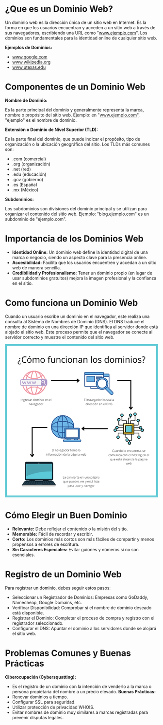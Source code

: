 # ¿Que es un Dominio Web?
Un dominio web es la dirección única de un sitio web en Internet. Es la forma en que los usuarios encuentran y acceden a un sitio web a través de sus navegadores, escribiendo una URL como "www.ejemplo.com". Los dominios son fundamentales para la identidad online de cualquier sitio web.

**Ejemplos de Dominios:**
- www.google.com
- www.wikipedia.org
- www.utexas.edu

# Componentes de un Dominio Web
**Nombre de Dominio:**

Es la parte principal del dominio y generalmente representa la marca, nombre o propósito del sitio web. Ejemplo: en "www.ejemplo.com", "ejemplo" es el nombre de dominio.

**Extensión o Dominio de Nivel Superior (TLD):**

Es la parte final del dominio, que puede indicar el propósito, tipo de organización o la ubicación geográfica del sitio. Los TLDs más comunes son:
- .com (comercial)
- .org (organización)
- .net (red)
- .edu (educación)
- .gov (gobierno)
- .es (España)
- .mx (México)

**Subdominios:**

Los subdominios son divisiones del dominio principal y se utilizan para organizar el contenido del sitio web. Ejemplo: "blog.ejemplo.com" es un subdominio de "ejemplo.com".

# Importancia de los Dominios Web
* **Identidad Online:** Un dominio web define la identidad digital de una marca o negocio, siendo un aspecto clave para la presencia online.
* **Accesibilidad:** Facilita que los usuarios encuentren y accedan a un sitio web de manera sencilla.
* **Credibilidad y Profesionalismo:** Tener un dominio propio (en lugar de usar subdominios gratuitos) mejora la imagen profesional y la confianza en el sitio.

# Como funciona un Dominio Web
Cuando un usuario escribe un dominio en el navegador, este realiza una consulta al Sistema de Nombres de Dominio (DNS). El DNS traduce el nombre de dominio en una dirección IP que identifica al servidor donde está alojado el sitio web. Este proceso permite que el navegador se conecte al servidor correcto y muestre el contenido del sitio web.

![Como funciona un dominio web](/img/como-funcionan-dominios.jpg)

# Cómo Elegir un Buen Dominio
* **Relevante:** Debe reflejar el contenido o la misión del sitio.
* **Memorable:** Fácil de recordar y escribir.
* **Corto:** Los dominios más cortos son más fáciles de compartir y menos propensos a errores de escritura.
* **Sin Caracteres Especiales:** Evitar guiones y números si no son esenciales.

# Registro de un Dominio Web

Para registrar un dominio, debes seguir estos pasos:

- Seleccionar un Registrador de Dominios: Empresas como GoDaddy, Namecheap, Google Domains, etc.
- Verificar Disponibilidad: Comprobar si el nombre de dominio deseado está disponible.
- Registrar el Dominio: Completar el proceso de compra y registro con el registrador seleccionado.
- Configurar el DNS: Apuntar el dominio a los servidores donde se alojará el sitio web.

# Problemas Comunes y Buenas Prácticas
**Ciberocupación (Cybersquatting):**
- Es el registro de un dominio con la intención de venderlo a la marca o persona propietaria del nombre a un precio elevado.
**Buenas Prácticas:**
- Renovar dominios a tiempo.
- Configurar SSL para seguridad.
- Utilizar protección de privacidad WHOIS.
- Evitar nombres de dominio muy similares a marcas registradas para prevenir disputas legales.
